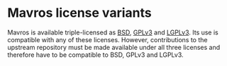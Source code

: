 Mavros license variants
=======================

Mavros is available triple-licensed as [BSD][bsd], [GPLv3][gpl] and [LGPLv3][lgpl].
Its use is compatible with any of these licenses.
However, contributions to the upstream repository must be made
available under all three licenses and therefore have
to be compatible to BSD, GPLv3 and LGPLv3.


[lgpl]: https://www.gnu.org/licenses/lgpl.html
[gpl]: https://www.gnu.org/licenses/gpl.html
[bsd]: https://github.com/mavlink/mavros/blob/master/LICENSE-BSD.txt
